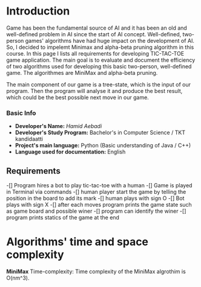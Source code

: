 # Introduction
Game has been the fundamental source of AI and it has been an old and well-defined problem in AI since the start
of AI concept. Well-defined, two-person games' algorithms have had huge impact on the development of AI. So, I decided
to impelemt Minimax and alpha-beta pruning algorithm in this course. In this page I lists all requirements for developing 
TIC-TAC-TOE game application. The main goal is to evaluate and document the efficiency of two algorithms used for developing 
this basic two-person, well-defined game. The algorithmes are MiniMax and alpha-beta pruning.

The main component of our game is a tree-state, which is the input of our program. Then the program will analyse it
and produce the best result, which could be the best possible next move in our game.

### Basic Info
* **Developer's Name:** *Hamid Aebadi*
* **Developer's Study Program:**  Bachelor's in Computer Science / TKT kandidaatti
* **Project's main language:** Python (Basic understanding of Java / C++)
* **Language used for documentation:** English


## Requirements
 -[] Program hires a bot to play tic-tac-toe with a human
 -[] Game is played in Terminal via commands 
 -[] human player start the game by telling the position in the board to add its mark
 -[] human plays with sign O
 -[] Bot plays with sign X
 -[] after each moves program prints the game state such as game board and possible winer
 -[] program can identify the winer 
 -[] program prints statics of the game at the end

# Algorithms' time and space complexity
 **MiniMax** 
    Time-complexity: Time complexity of the MiniMax algrothim is O(nm^3).